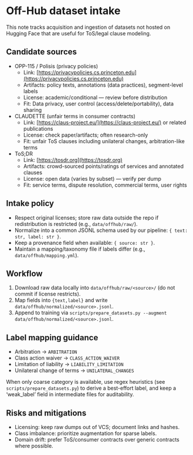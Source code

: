 # Off-Hub dataset intake

This note tracks acquisition and ingestion of datasets not hosted on Hugging Face that are useful for ToS/legal clause modeling.

## Candidate sources

- OPP-115 / Polisis (privacy policies)
  - Link: [https://privacypolicies.cs.princeton.edu](https://privacypolicies.cs.princeton.edu)
  - Artifacts: policy texts, annotations (data practices), segment-level labels
  - License: academic/conditional — review before distribution
  - Fit: Data privacy, user control (access/delete/portability), data sharing
- CLAUDETTE (unfair terms in consumer contracts)
  - Link: [https://claus-project.eu/](https://claus-project.eu/) or related publications
  - License: check paper/artifacts; often research-only
  - Fit: unfair ToS clauses including unilateral changes, arbitration-like terms
- ToS;DR
  - Link: [https://tosdr.org](https://tosdr.org)
  - Artifacts: crowd-sourced points/ratings of services and annotated clauses
  - License: open data (varies by subset) — verify per dump
  - Fit: service terms, dispute resolution, commercial terms, user rights

## Intake policy

- Respect original licenses; store raw data outside the repo if redistribution is restricted (e.g., `data/offhub/raw/`).
- Normalize into a common JSONL schema used by our pipeline: `{ text: str, label: str }`.
- Keep a provenance field when available: `{ source: str }`.
- Maintain a mapping/taxonomy file if labels differ (e.g., `data/offhub/mapping.yml`).

## Workflow

1. Download raw data locally into `data/offhub/raw/<source>/` (do not commit if license restricts).
1. Map fields into `{text,label}` and write `data/offhub/normalized/<source>.jsonl`.
1. Append to training via `scripts/prepare_datasets.py --augment data/offhub/normalized/<source>.jsonl`.

## Label mapping guidance

- Arbitration → `ARBITRATION`
- Class action waiver → `CLASS_ACTION_WAIVER`
- Limitation of liability → `LIABILITY_LIMITATION`
- Unilateral change of terms → `UNILATERAL_CHANGES`

When only coarse category is available, use regex heuristics (see `scripts/prepare_datasets.py`) to derive a best-effort label, and keep a ‘weak_label’ field in intermediate files for auditability.

## Risks and mitigations

- Licensing: keep raw dumps out of VCS; document links and hashes.
- Class imbalance: prioritize augmentation for sparse labels.
- Domain drift: prefer ToS/consumer contracts over generic contracts where possible.
